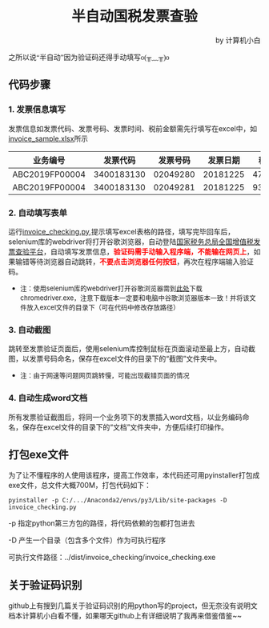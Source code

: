 # <center>半自动国税发票查验</center>
<p align="right">by 计算机小白</p>

<font face="仿宋" >之所以说“半自动”因为验证码还得手动填写o(╥﹏╥)o</font>
## 代码步骤
### 1. 发票信息填写
发票信息如发票代码、发票号码、发票时间、税前金额需先行填写在excel中，如[invoice_sample.xlsx](https://github.com/Snowing-ST/invoice_checking/blob/master/invoice_sample.xlsx)所示


|业务编号|	发票代码|	发票号码|	发票日期|	税前金额|
|  ----  | ----  | ----  | ----  | ----  |
|ABC2019FP00004|	3400183130|	02049280|	20181225	|471495.24 |
|ABC2019FP00004|	3400183130|	02049281	|20181225|	937220.75 |

### 2. 自动填写表单
运行[invoice_checking.py](https://github.com/Snowing-ST/invoice_checking/blob/master/invoice_checking.py),提示填写excel表格的路径，填写完毕回车后，selenium库的webdriver将打开谷歌浏览器，自动登陆[国家税务总局全国增值税发票查验平台](https://inv-veri.chinatax.gov.cn/index.html)，自动填写发票信息，**<font color=#FF0000 >验证码需手动输入程序端，不能输在网页上</font>**，如果输错等待浏览器自动跳转，**<font color=#FF0000 >不要点击浏览器任何按钮</font>**，再次在程序端输入验证码。

- <font size=2 > 注：使用selenium库的webdriver打开谷歌浏览器需到[此处](http://chromedriver.storage.googleapis.com/index.html)下载chromedriver.exe，注意下载版本一定要和电脑中谷歌浏览器版本一致！并将该文件放入excel文件的目录下（可在代码中修改存放路径）</font>

### 3. 自动截图
跳转至发票验证页面后，使用selenium库控制鼠标在页面滚动至最上方，自动截图，以发票号码命名，保存在excel文件的目录下的“截图”文件夹中。

- <font size=2 >注：由于网速等问题网页跳转慢，可能出现截错页面的情况</font>

### 4. 自动生成word文档
所有发票验证截图后，将同一个业务项下的发票插入word文档，以业务编码命名，保存在excel文件的目录下的“文档”文件夹中，方便后续打印操作。

## 打包exe文件
为了让不懂程序的人使用该程序，提高工作效率，本代码还可用pyinstaller打包成exe文件，总文件大概700M，打包代码如下：

    pyinstaller -p C:/.../Anaconda2/envs/py3/Lib/site-packages -D invoice_checking.py

-p 指定python第三方包的路径，将代码依赖的包都打包进去

-D 产生一个目录（包含多个文件）作为可执行程序

可执行文件路径：../dist/invoice_checking/invoice_checking.exe


## 关于验证码识别
github上有搜到几篇关于验证码识别的用python写的project，但无奈没有说明文档本计算机小白看不懂，如果哪天github上有详细说明了我再来借鉴借鉴~~



